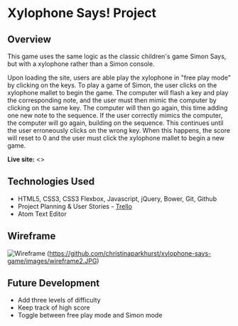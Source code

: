 # Xylophone Says! Project
## Overview

This game uses the same logic as the classic children's game Simon Says, but with a xylophone rather than a Simon console.

Upon loading the site, users are able play the xylophone in "free play mode" by clicking on the keys. To play a game of Simon, the user clicks on the xylophone mallet to begin the game. The computer will flash a key and play the corresponding note, and the user must then mimic the computer by clicking on the same key. The computer will then go again, this time adding one new note to the sequence. If the user correctly mimics the computer, the computer will go again, building on the sequence. This continues until the user erroneously clicks on the wrong key. When this happens, the score will reset to 0 and the user must click the xylophone mallet to begin a new game.

**Live site:** <>

## Technologies Used

  * HTML5, CSS3, CSS3 Flexbox, Javascript, jQuery, Bower, Git, Github
  * Project Planning & User Stories - [Trello](https://trello.com/b/FUtYUl7u)
  * Atom Text Editor

## Wireframe

![Wireframe](https://github.com/christinaparkhurst/xylophone-says-game/blob/master/images/wireframe1.JPG) (https://github.com/christinaparkhurst/xylophone-says-game/images/wireframe2.JPG)

## Future Development

  * Add three levels of difficulty
  * Keep track of high score
  * Toggle between free play mode and Simon mode
